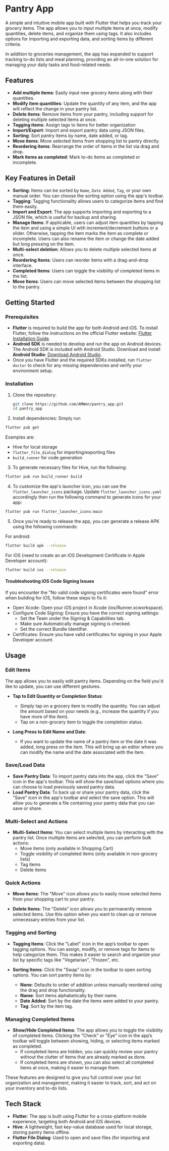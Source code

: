 # Pantry App

A simple and intuitive mobile app built with Flutter that helps you track your grocery items. The app allows you to input multiple items at once, modify quantities, delete items, and organize them using tags. It also includes options for importing and exporting data, and sorting items by different criteria.

In addition to groceries management, the app has expanded to support tracking to-do lists and meal planning, providing an all-in-one solution for managing your daily tasks and food-related needs.

## Features

- **Add multiple items**: Easily input new grocery items along with their quantities.
- **Modify item quantities**: Update the quantity of any item, and the app will reflect the change in your pantry list.
- **Delete items**: Remove items from your pantry, including support for deleting multiple selected items at once.
- **Tagging items**: Assign tags to items for better organization
- **Import/Export**: Import and export pantry data using JSON files.
- **Sorting**: Sort pantry items by name, date added, or tag.
- **Move items**: Move selected items from shopping list to pantry directly.
- **Reordering items**: Rearrange the order of items in the list via drag and drop.
- **Mark items as completed**: Mark to-do items as completed or incomplete.

## Key Features in Detail

- **Sorting**: Items can be sorted by `Name`, `Date Added`, `Tag`, or your own manual order. You can choose the sorting option using the app's toolbar.
- **Tagging**: Tagging functionality allows users to categorize items and find them easily.
- **Import and Export**: The app supports importing and exporting to a JSON file, which is useful for backup and sharing.
- **Manage Items**: If applicable, users can adjust item quantities by tapping the item and using a simple UI with increment/decrement buttons or a slider. Otherwise, tapping the item marks the item as complete or incomplete. Users can also rename the item or change the date added but long pressing on the item.
- **Multi-select deletion**: Allows you to delete multiple selected items at once.
- **Reordering Items**: Users can reorder items with a drag-and-drop interface.
- **Completed Items**: Users can toggle the visibility of completed items in the list.
- **Move Items**: Users can move selected items between the shopping list to the pantry.

## Getting Started

### Prerequisites

- **Flutter** is required to build the app for both Android and iOS. To install Flutter, follow the instructions on the official Flutter website: [Flutter Installation Guide](https://flutter.dev/docs/get-started/install).
- **Android SDK** is needed to develop and run the app on Android devices. The Android SDK is included with Android Studio. Download and install **Android Studio**: [Download Android Studio](https://developer.android.com/studio).
- Once you have Flutter and the required SDKs installed, run `flutter doctor` to check for any missing dependencies and verify your environment setup.

### Installation

1. Clone the repository:
   ```bash
   git clone https://github.com/AMWen/pantry_app.git
   cd pantry_app
    ```

2. Install dependencies:
Simply run
```bash
flutter pub get
```

Examples are:
- Hive for local storage
- `flutter_file_dialog` for importing/exporting files
- `build_runner` for code generation

3. To generate necessary files for Hive, run the following:

```bash
flutter pub run build_runner build
```

4. To customize the app's launcher icon, you can use the `flutter_launcher_icons` package. Update `flutter_launcher_icons.yaml` accordingly then run the following command to generate icons for your app:

```bash
flutter pub run flutter_launcher_icons:main
```

5. Once you're ready to release the app, you can generate a release APK using the following commands:

For android:
```bash
flutter build apk --release
```

For iOS (need to create an an iOS Development Certificate in Apple Developer account):
```bash
flutter build ios --release
```

#### Troubleshooting iOS Code Signing Issues
If you encounter the "No valid code signing certificates were found" error when building for iOS, follow these steps to fix it:

- Open Xcode: Open your iOS project in Xcode (ios/Runner.xcworkspace).
- Configure Code Signing: Ensure you have the correct signing settings:
    - Set the Team under the Signing & Capabilities tab.
    - Make sure Automatically manage signing is checked.
    - Set the correct Bundle Identifier.
- Certificates: Ensure you have valid certificates for signing in your Apple Developer account.

## Usage
### Edit Items

The app allows you to easily edit pantry items. Depending on the field you'd like to update, you can use different gestures.

- **Tap to Edit Quantity or Completion Status**: 
  - Simply tap on a grocery item to modify the quantity. You can adjust the amount based on your needs (e.g., increase the quantity if you have more of the item).
  - Tap on a non-grocery item to toggle the completion status.
  
- **Long Press to Edit Name and Date**: 
  - If you want to update the name of a pantry item or the date it was added, long press on the item. This will bring up an editor where you can modify the name and the date associated with the item.

### Save/Load Data
- **Save Pantry Data**: To import pantry data into the app, click the "Save" icon in the app's toolbar. This will show the save/load options where you can choose to load previously saved pantry data.
- **Load Pantry Data**: To back up or share your pantry data, click the "Save" icon in the app's toolbar and select the save option. This will allow you to generate a file containing your pantry data that you can save or share.

### Multi-Select and Actions
- **Multi-Select Items**: You can select multiple items by interacting with the pantry list. Once multiple items are selected, you can perform bulk actions:
  - Move items (only available in Shopping Cart)
  - Toggle visibility of completed items (only available in non-grocery lists)
  - Tag items
  - Delete items

### Quick Actions
- **Move Items**: The "Move" icon allows you to easily move selected items from your shopping cart to your pantry.

- **Delete Items**: The "Delete" icon allows you to permanently remove selected items. Use this option when you want to clean up or remove unnecessary entries from your list.

### Tagging and Sorting
- **Tagging Items**: Click the "Label" icon in the app’s toolbar to open tagging options. You can assign, modify, or remove tags for items to help categorize them. This makes it easier to search and organize your list by specific tags like "Vegetarian", "Frozen", etc.

- **Sorting Items**: Click the "Swap" icon in the toolbar to open sorting options. You can sort pantry items by:
  - **None**: Defaults to order of addition unless manually reordered using the drag and drop functionality.
  - **Name**: Sort items alphabetically by their name.
  - **Date Added**: Sort by the date the items were added to your pantry.
  - **Tag**: Sort by the item tag.

### Managing Completed Items
- **Show/Hide Completed Items**: The app allows you to toggle the visibility of completed items. Clicking the "Check" or "Eye" icon in the app’s toolbar will toggle between showing, hiding, or selecting items marked as completed. 
  - If completed items are hidden, you can quickly review your pantry without the clutter of items that are already marked as done.
  - If completed items are shown, you can also select all completed items at once, making it easier to manage them.

These features are designed to give you full control over your list organization and management, making it easier to track, sort, and act on your inventory and to-do lists.

## Tech Stack

- **Flutter**: The app is built using Flutter for a cross-platform mobile experience, targeting both Android and iOS devices.
- **Hive**: A lightweight, fast key-value database used for local storage, storing pantry items offline.
- **Flutter File Dialog**: Used to open and save files (for importing and exporting data).

